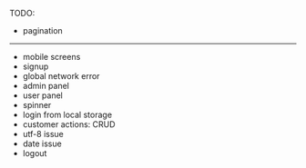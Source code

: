 TODO:
- pagination

---
+ mobile screens
+ signup
+ global network error
+ admin panel
+ user panel
+ spinner
+ login from local storage
+ customer actions: CRUD
+ utf-8 issue
+ date issue
+ logout
